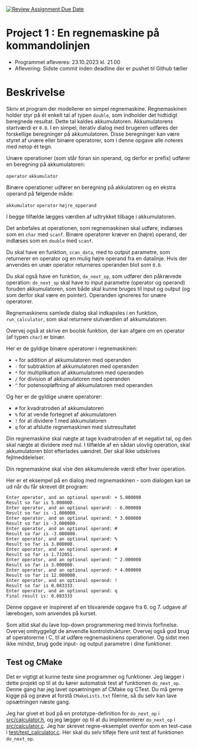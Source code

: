 [![Review Assignment Due Date](https://classroom.github.com/assets/deadline-readme-button-24ddc0f5d75046c5622901739e7c5dd533143b0c8e959d652212380cedb1ea36.svg)](https://classroom.github.com/a/lWrdu64W)
# Project 1 : En regnemaskine på kommandolinjen
- Programmet afleveres: 23.10.2023 kl. 21.00
- Aflevering: Sidste commit inden deadline der er pushet til Github tæller

# Beskrivelse
Skriv et program der modellerer en simpel regnemaskine. 
Regnemaskinen holder styr på ét enkelt tal af typen `double`, som indholder det hidtidigt beregnede resultat. 
Dette tal kaldes akkumulatoren. 
Akkumulatorens startværdi er `0.0`. 
I en simpel, iterativ dialog med brugeren udføres der forskellige beregninger på akkumulatoren. 
Disse beregninger kan være styret af unære eller binære operatorer, som i denne opgave alle noteres med netop ét tegn.

Unære operationer (som står foran sin operand, og derfor er prefix) udfører en beregning på akkumulatoren:

`operator` `akkumulator`

Binære operationer udfører en beregning på akkulatoren og en ekstra operand på følgende måde:

`akkumulator` `operator` `højre_opperand`

I begge tilfælde lægges værdien af udtrykket tilbage i akkumulatoren.

Det anbefales at operationen, som regnemaskinen skal udføre, indlæses som en `char` med `scanf`. 
Binære operatorer kræver en (højre) operand, der indlæses som en `double` med `scanf`.

Du skal have en funktion, `scan_data`, med to output parametre, som returnerer en operator og en mulig højre operand fra en datalinje. 
Hvis der anvendes en unær operator returneres operanden blot som `0.0`.

Du skal også have en funktion, `do_next_op`, som udfører den påkrævede operation: `do_next_op` skal have to input parametre (operator og operand) foruden akkumulatoren, som både skal kunne bruges til input og output (og som derfor skal være en pointer). 
Operanden ignoreres for unære operatorer.

Regnemaskinens samlede dialog skal indkapsles i en funktion, `run_calculator`, som skal returnere slutværdien af akkumulatoren.

Overvej også at skrive en boolsk funktion, der kan afgøre om en operator (af typen `char`) er binær.

Her er de gyldige binære operatorer i regnemaskinen:

- `+`    for addition af akkumulatoren med operanden
- `-`    for subtraktion af akkumulatoren med operanden
- `*`    for multiplikation af akkumulatoren med operanden
- `/`    for division af akkumulatoren med operanden
- `^`    for potensopløftning af akkumulatoren med operanden

Og her er de gyldige unære operatorer:

- `#`    for kvadratroden af akkumulatoren
- `%`    for at vende fortegnet af akkumulatoren
- `!`    for at dividere 1 med akkumulatoren
- `q`    for at afslutte regnemaskinen med slutresultatet

Din regnemaskine skal nægte at tage kvadratroden af et negativt tal, og den skal nægte at dividere med nul. 
I tilfælde af en sådan ulovlig operation, skal akkumulatoren blot efterlades uændret. 
Der skal ikke udskrives fejlmeddelelser.

Din regnemaskine skal vise den akkumulerede værdi efter hver operation.

Her er et eksempel på en dialog med regnemaskinen - som dialogen kan se ud når du får skrevet dit program:

```shell
Enter operator, and an optional operand: + 5.000000
Result so far is 5.000000.
Enter operator, and an optional operand: - 6.000000
Result so far is -1.000000.
Enter operator, and an optional operand: * 3.000000
Result so far is -3.000000.
Enter operator, and an optional operand: #
Result so far is -3.000000.
Enter operator, and an optional operand: %
Result so far is 3.000000.
Enter operator, and an optional operand: #
Result so far is 1.732051.
Enter operator, and an optional operand: ^ 2.000000
Result so far is 3.000000.
Enter operator, and an optional operand: * 4.000000
Result so far is 12.000000.
Enter operator, and an optional operand: !
Result so far is 0.083333.
Enter operator, and an optional operand: q
Final result is: 0.083333
```

Denne opgave er inspireret af en tilsvarende opgave fra 6. og 7. udgave af lærebogen, som anvendes på kurset.

Som altid skal du lave top-down programmering med trinvis forfinelse. 
Overvej omhyggeligt de anvendte kontrolstrukturer. 
Overvej også god brug af operatorerne i C, til at udføre regnemaskinens operationer. 
Og sidst men ikke mindst, brug gode input- og output parametre i dine funktioner.

## Test og CMake
Det er vigtigt at kunne teste sine programmer og funktioner.
Jeg lægger i dette projekt op til at du kører automatisk test af funktionen `do_next_op`.
Denne gang har jeg lavet opsætningen af CMake og CTest. Du må gerne kigge på og prøve at forstå `CMakeLists.txt` filerne, så du selv kan lave opsætningen næste gang. 

Jeg har givet et bud på en prototype-definition for `do_next_op` i [src/calculator.h](src/calculator.h), og jeg lægger op til at du implementerer `do_next_op` i [src/calculator.c](src/calculator.c). 
Jeg har skrevet regne-eksemplet ovenfor som en test-case i [test/test_calculator.c](test/test_calculator.c). Her skal du selv tilføje flere unit test af funktionen `do_next_op`.

